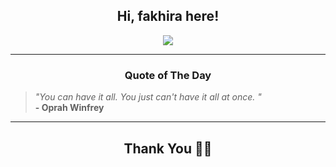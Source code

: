 <h2 align="center"> Hi, fakhira here!</h2>

<p align="center">
<a href="https://github.com/fakhiralkda" alt="github streak"><img src="https://dvst-streak.herokuapp.com/?user=fakhiralkda&theme=tokyonight&fire=DD472C"></a>
</p>

<hr>
<h3 align="center">Quote of The Day</h3>
<p align="center">
<blockquote>
<i>"You can have it all. You just can't have it all at once. "</i>
<br>
<b>- Oprah Winfrey</b>
</blockquote>
</p>


<hr>
<h2 align="center">Thank You 🙏🏼</h2>
